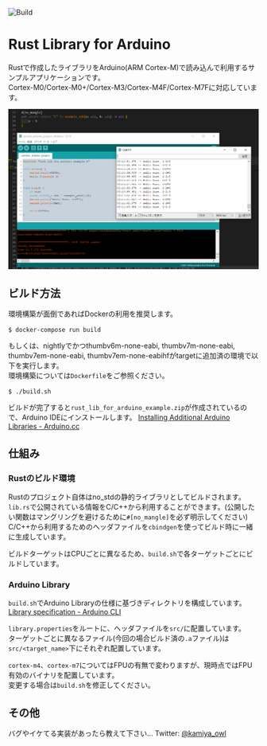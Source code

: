 ![Build](https://github.com/kamiyaowl/rust_lib_for_arduino_example/workflows/Build/badge.svg)

# Rust Library for Arduino

Rustで作成したライブラリをArduino(ARM Cortex-M)で読み込んで利用するサンプルアプリケーションです。  
Cortex-M0/Cortex-M0+/Cortex-M3/Cortex-M4F/Cortex-M7Fに対応しています。

![screenshot](https://github.com/kamiyaowl/rust_lib_for_arduino_example/blob/master/screenshot/it_works.PNG?raw=true)

## ビルド方法

環境構築が面倒であればDockerの利用を推奨します。

```
$ docker-compose run build
```

もしくは、nightlyでかつthumbv6m-none-eabi, thumbv7m-none-eabi, thumbv7em-none-eabi, thumbv7em-none-eabihfがtargetに追加済の環境で以下を実行します。  
環境構築については`Dockerfile`をご参照ください。

```
$ ./build.sh
```

ビルドが完了すると`rust_lib_for_arduino_example.zip`が作成されているので、Arduino IDEにインストールします。
[Installing Additional Arduino Libraries - Arduino.cc](https://www.arduino.cc/en/guide/libraries)


## 仕組み

### Rustのビルド環境

Rustのプロジェクト自体はno_stdの静的ライブラリとしてビルドされます。
`lib.rs`で公開されている情報をC/C++から利用することができます。(公開したい関数はマングリングを避けるために`#[no_mangle]`を必ず明示してください)  
C/C++から利用するためのヘッダファイルを`cbindgen`を使ってビルド時に一緒に生成しています。

ビルドターゲットはCPUごとに異なるため、`build.sh`で各ターゲットごとにビルドしています。

### Arduino Library

`build.sh`でArduino Libraryの仕様に基づきディレクトリを構成しています。
[Library specification - Arduino CLI](https://arduino.github.io/arduino-cli/library-specification/)

`library.properties`をルートに、ヘッダファイルを`src/`に配置しています。  
ターゲットごとに異なるファイル(今回の場合ビルド済の`.a`ファイル)は`src/<target_name>`下にそれぞれ配置しています。  

`cortex-m4`、`cortex-m7`についてはFPUの有無で変わりますが、現時点ではFPU有効のバイナリを配置しています。  
変更する場合は`build.sh`を修正してください。


## その他

バグやイケてる実装があったら教えて下さい... Twitter: [@kamiya_owl](https://twitter.com/kamiya_owl)
